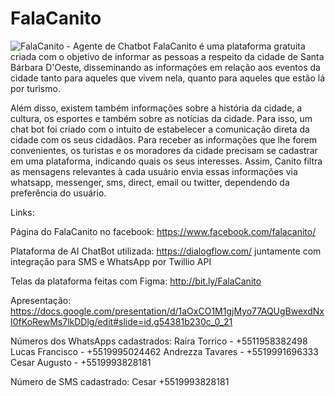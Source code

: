 
# FalaCanito
![FalaCanito - Agente de Chatbot](https://uploaddeimagens.com.br/images/001/965/927/full/mascote_sbo.png?1552772963)
FalaCanito é uma plataforma gratuita criada com o objetivo de informar as pessoas a respeito da cidade de Santa Bárbara D'Oeste, disseminando as informações em relação aos eventos da cidade tanto para aqueles que vivem nela, quanto para aqueles que estão lá por turismo.

Além disso, existem também informações sobre a história da cidade, a cultura, os esportes e também sobre as notícias da cidade.
Para isso, um chat bot foi criado com o intuito de estabelecer a comunicação direta da cidade com os seus cidadãos. 
Para receber as informações que lhe forem convenientes, os turistas e os moradores da cidade precisam se cadastrar em uma plataforma, indicando quais os seus interesses. Assim, Canito filtra as mensagens relevantes à cada usuário envia essas informações via whatsapp, messenger, sms, direct, email ou twitter, dependendo da preferência do usuário.

Links:

Página do FalaCanito no facebook: https://www.facebook.com/falacanito/

Plataforma de AI ChatBot utilizada: https://dialogflow.com/
juntamente com integração para SMS e WhatsApp por Twillio API

Telas da plataforma feitas com Figma: http://bit.ly/FalaCanito

Apresentação: https://docs.google.com/presentation/d/1aOxCO1M1gjMyo77AQUgBwexdNxI0fKoRewMs7lkDDlg/edit#slide=id.g54381b230c_0_21

Números dos WhatsApps cadastrados:
Raíra Torrico - +5511958382498
Lucas Francisco - +5519995024462
Andrezza Tavares - +5519991696333
Cesar Augusto - +5519993828181

Número de SMS cadastrado: Cesar +5519993828181






